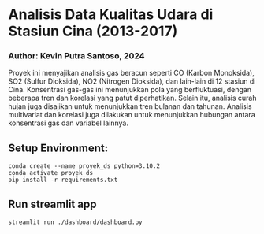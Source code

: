 # Analisis Data Kualitas Udara di Stasiun Cina (2013-2017)
### Author: Kevin Putra Santoso, 2024

Proyek ini menyajikan analisis gas beracun seperti CO (Karbon Monoksida), SO2 (Sulfur Dioksida), NO2 (Nitrogen Dioksida), dan lain-lain di 12 stasiun di Cina. Konsentrasi gas-gas ini menunjukkan pola yang berfluktuasi, dengan beberapa tren dan korelasi yang patut diperhatikan. Selain itu, analisis curah hujan juga disajikan untuk menunjukkan tren bulanan dan tahunan. Analisis multivariat dan korelasi juga dilakukan untuk menunjukkan hubungan antara konsentrasi gas dan variabel lainnya.

## Setup Environment:
```
conda create --name proyek_ds python=3.10.2
conda activate proyek_ds
pip install -r requirements.txt
```
## Run streamlit app
```
streamlit run ./dashboard/dashboard.py
```